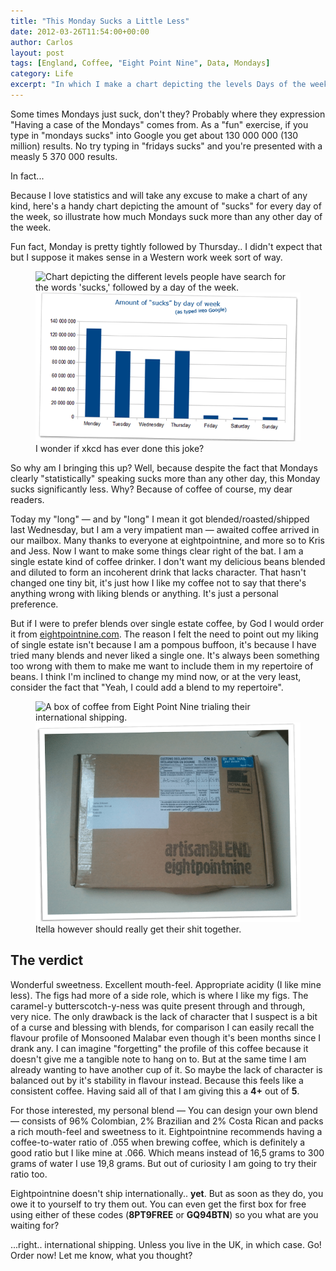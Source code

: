 ```yaml
---
title: "This Monday Sucks a Little Less"
date: 2012-03-26T11:54:00+00:00
author: Carlos
layout: post
tags: [England, Coffee, "Eight Point Nine", Data, Mondays]
category: Life
excerpt: "In which I make a chart depicting the levels Days of the week sucks and get a coffee delivery from the UK."
---
```

Some times Mondays just suck, don't they? Probably where they expression "Having a case of the Mondays" comes from. As a "fun" exercise, if you type in "mondays sucks" into Google you get about 130 000 000 (130 million) results. No try typing in "fridays sucks" and you're presented with a measly 5 370 000 results.

In fact...

Because I love statistics and will take any excuse to make a chart of any kind, here's a handy chart depicting the amount of "sucks" for every day of the week, so illustrate how much Mondays suck more than any other day of the week.

Fun fact, Monday is pretty tightly followed by Thursday.. I didn't expect that but I suppose it makes sense in a Western work week sort of way.

<figure>
    <img class="js-lazy-load" data-original="/assets/posts/2012/03/suckage.png" alt="Chart depicting the different levels people have search for the words 'sucks,' followed by a day of the week.">
  <noscript>
    <img src="/assets/posts/2012/03/suckage.png" alt="Chart depicting the different levels people have search for the words 'sucks,' followed by a day of the week.">
  </noscript>
  <figcaption>I wonder if xkcd has ever done this joke?</figcaption>
</figure>

So why am I bringing this up? Well, because despite the fact that Mondays clearly "statistically" speaking sucks more than any other day, this Monday sucks significantly less. Why? Because of coffee of course, my dear readers.

Today my "long" — and by "long" I mean it got blended/roasted/shipped last Wednesday, but I am a very impatient man — awaited coffee arrived in our mailbox. Many thanks to everyone at eightpointnine, and more so to Kris and Jess. Now I want to make some things clear right of the bat. I am a single estate kind of coffee drinker. I don't want my delicious beans blended and diluted to form an incoherent drink that lacks character. That hasn't changed one tiny bit, it's just how I like my coffee not to say that there's anything wrong with liking blends or anything. It's just a personal preference.

But if I were to prefer blends over single estate coffee, by God I would order it from [eightpointnine.com](http://eightpointnine.com/). The reason I felt the need to point out my liking of single estate isn't because I am a pompous buffoon, it's because I have tried many blends and never liked a single one. It's always been something too wrong with them to make me want to include them in my repertoire of beans. I think I'm inclined to change my mind now, or at the very least, consider the fact that "Yeah, I could add a blend to my repertoire".

<figure>
    <img class="js-lazy-load" data-original="/assets/posts/2012/03/thebox.png" alt="A box of coffee from Eight Point Nine trialing their international shipping.">
  <noscript>
    <img src="/assets/posts/2012/03/thebox.png" alt="A box of coffee from Eight Point Nine trialing their international shipping.">
  </noscript>
  <figcaption>Itella however should really get their shit together.</figcaption>
</figure>

## The verdict

Wonderful sweetness. Excellent mouth-feel. Appropriate acidity (I like mine less). The figs had more of a side role, which is where I like my figs. The caramel-y butterscotch-y-ness was quite present through and through, very nice. The only drawback is the lack of character that I suspect is a bit of a curse and blessing with blends, for comparison I can easily recall the flavour profile of Monsooned Malabar even though it's been months since I drank any. I can imagine "forgetting" the profile of this coffee because it doesn't give me a tangible note to hang on to. But at the same time I am already wanting to have another cup of it. So maybe the lack of character is balanced out by it's stability in flavour instead. Because this feels like a consistent coffee. Having said all of that I am giving this a **4+** out of **5**.

For those interested, my personal blend — You can design your own blend — consists of 96% Colombian, 2% Brazilian and 2% Costa Rican and packs a rich mouth-feel and sweetness to it. Eightpointnine recommends having a coffee-to-water ratio of .055 when brewing coffee, which is definitely a good ratio but I like mine at .066. Which means instead of 16,5 grams to 300 grams of water I use 19,8 grams. But out of curiosity I am going to try their ratio too.

Eightpointnine doesn't ship internationally.. **yet**. But as soon as they do, you owe it to yourself to try them out. You can even get the first box for free using either of these codes (**8PT9FREE** or **GQ94BTN**) so you what are you waiting for?

...right.. international shipping. Unless you live in the UK, in which case. Go! Order now! Let me know, what you thought?